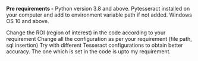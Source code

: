 **Pre requirements -**
Python version 3.8 and above.
Pytesseract installed on your computer and add to environment variable path if not added.
Windows OS 10 and above.

Change the ROI (region of interest) in the code according to your requirement
Change all the configuration as per your requirement (file path, sql insertion)
Try with different Tesseract configurations to obtain better accuracy. The one which is set in the code is upto my requirement.
